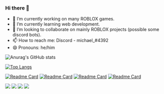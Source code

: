 ### Hi there 👋

- 🔭 I’m currently working on many ROBLOX games.
- 🌱 I’m currently learning web development.
- 👯 I’m looking to collaborate on mainly ROBLOX projects (possible some discord bots).
- 📫 How to reach me: Discord - michael_#4392
- 😄 Pronouns: he/him



![Anurag's GitHub stats](https://github-readme-stats.vercel.app/api?username=michaelrbx&count_private=true)


  [![Top Langs](https://github-readme-stats.vercel.app/api/top-langs/?username=michaelrbx&layout=compact)](https://github.com/michaelrbx)
 
 
[![Readme Card](https://github-readme-stats.vercel.app/api/pin/?username=michaelrbx&repo=robloxscripts)](https://github.com/michaelrbx/RobloxScripts) [![Readme Card](https://github-readme-stats.vercel.app/api/pin/?username=michaelrbx&repo=maniabot)](https://github.com/michaelrbx/maniabot) [![Readme Card](https://github-readme-stats.vercel.app/api/pin/?username=michaelrbx&repo=rockhillsupport)](https://github.com/michaelrbx/rockhillsupport)  [![Readme Card](https://github-readme-stats.vercel.app/api/pin/?username=michaelrbx&repo=SwiftLink)](https://github.com/michaelrbx/SwiftLink)


<img src="https://img.shields.io/badge/NODE.JS-js?logo=Node.js&style=for-the-badge&color=1f1f1f"></img>
<img src="https://img.shields.io/badge/JAVASCRIPT-js?logo=Javascript&style=for-the-badge&color=1f1f1f"></img>
<img src="https://img.shields.io/badge/LUA-js?logo=Lua&style=for-the-badge&color=1f1f1f"></img>
<img src="https://img.shields.io/badge/HTML-js?logo=HTML5&style=for-the-badge&color=1f1f1f"></img>



